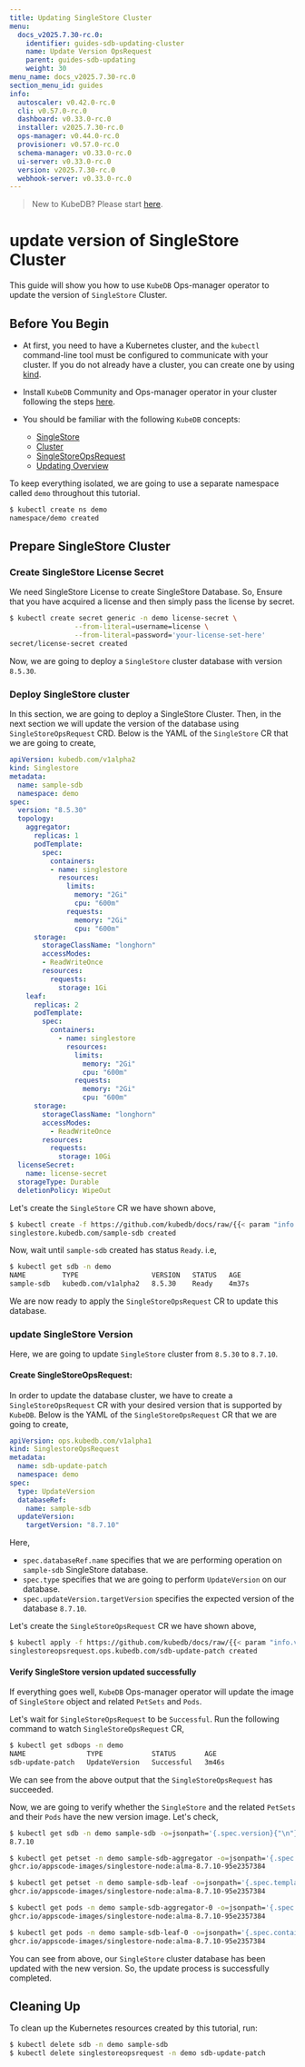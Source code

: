 ```yaml
---
title: Updating SingleStore Cluster
menu:
  docs_v2025.7.30-rc.0:
    identifier: guides-sdb-updating-cluster
    name: Update Version OpsRequest
    parent: guides-sdb-updating
    weight: 30
menu_name: docs_v2025.7.30-rc.0
section_menu_id: guides
info:
  autoscaler: v0.42.0-rc.0
  cli: v0.57.0-rc.0
  dashboard: v0.33.0-rc.0
  installer: v2025.7.30-rc.0
  ops-manager: v0.44.0-rc.0
  provisioner: v0.57.0-rc.0
  schema-manager: v0.33.0-rc.0
  ui-server: v0.33.0-rc.0
  version: v2025.7.30-rc.0
  webhook-server: v0.33.0-rc.0
---
```


> New to KubeDB? Please start [here](/docs/v2025.7.30-rc.0/README).

# update version of SingleStore Cluster

This guide will show you how to use `KubeDB` Ops-manager operator to update the version of `SingleStore` Cluster.

## Before You Begin

- At first, you need to have a Kubernetes cluster, and the `kubectl` command-line tool must be configured to communicate with your cluster. If you do not already have a cluster, you can create one by using [kind](https://kind.sigs.k8s.io/docs/user/quick-start/).

- Install `KubeDB` Community and Ops-manager operator in your cluster following the steps [here](/docs/v2025.7.30-rc.0/setup/README).

- You should be familiar with the following `KubeDB` concepts:
  - [SingleStore](/docs/v2025.7.30-rc.0/guides/singlestore/concepts/singlestore)
  - [Cluster](/docs/v2025.7.30-rc.0/guides/singlestore/clustering/overview/)
  - [SingleStoreOpsRequest](/docs/v2025.7.30-rc.0/guides/singlestore/concepts/opsrequest)
  - [Updating Overview](/docs/v2025.7.30-rc.0/guides/singlestore/update-version/overview/)

To keep everything isolated, we are going to use a separate namespace called `demo` throughout this tutorial.

```bash
$ kubectl create ns demo
namespace/demo created
```

## Prepare SingleStore Cluster

### Create SingleStore License Secret

We need SingleStore License to create SingleStore Database. So, Ensure that you have acquired a license and then simply pass the license by secret.

```bash
$ kubectl create secret generic -n demo license-secret \
                --from-literal=username=license \
                --from-literal=password='your-license-set-here'
secret/license-secret created
```

Now, we are going to deploy a `SingleStore` cluster database with version `8.5.30`.

### Deploy SingleStore cluster

In this section, we are going to deploy a SingleStore Cluster. Then, in the next section we will update the version of the database using `SingleStoreOpsRequest` CRD. Below is the YAML of the `SingleStore` CR that we are going to create,

```yaml
apiVersion: kubedb.com/v1alpha2
kind: Singlestore
metadata:
  name: sample-sdb
  namespace: demo
spec:
  version: "8.5.30"
  topology:
    aggregator:
      replicas: 1
      podTemplate:
        spec:
          containers:
          - name: singlestore
            resources:
              limits:
                memory: "2Gi"
                cpu: "600m"
              requests:
                memory: "2Gi"
                cpu: "600m"
      storage:
        storageClassName: "longhorn"
        accessModes:
        - ReadWriteOnce
        resources:
          requests:
            storage: 1Gi
    leaf:
      replicas: 2
      podTemplate:
        spec:
          containers:
            - name: singlestore
              resources:
                limits:
                  memory: "2Gi"
                  cpu: "600m"
                requests:
                  memory: "2Gi"
                  cpu: "600m"                      
      storage:
        storageClassName: "longhorn"
        accessModes:
          - ReadWriteOnce
        resources:
          requests:
            storage: 10Gi
  licenseSecret:
    name: license-secret
  storageType: Durable
  deletionPolicy: WipeOut

```

Let's create the `SingleStore` CR we have shown above,

```bash
$ kubectl create -f https://github.com/kubedb/docs/raw/{{< param "info.version" >}}/docs/guides/singlestore/update-version/cluster/examples/sample-sdb.yaml
singlestore.kubedb.com/sample-sdb created
```

Now, wait until `sample-sdb` created has status `Ready`. i.e,

```bash
$ kubectl get sdb -n demo
NAME         TYPE                  VERSION   STATUS   AGE
sample-sdb   kubedb.com/v1alpha2   8.5.30    Ready    4m37s
```

We are now ready to apply the `SingleStoreOpsRequest` CR to update this database.

### update SingleStore Version

Here, we are going to update `SingleStore` cluster from `8.5.30` to `8.7.10`.

#### Create SingleStoreOpsRequest:

In order to update the database cluster, we have to create a `SingleStoreOpsRequest` CR with your desired version that is supported by `KubeDB`. Below is the YAML of the `SingleStoreOpsRequest` CR that we are going to create,

```yaml
apiVersion: ops.kubedb.com/v1alpha1
kind: SinglestoreOpsRequest
metadata:
  name: sdb-update-patch
  namespace: demo
spec:
  type: UpdateVersion
  databaseRef:
    name: sample-sdb
  updateVersion:
    targetVersion: "8.7.10"
```

Here,

- `spec.databaseRef.name` specifies that we are performing operation on `sample-sdb` SingleStore database.
- `spec.type` specifies that we are going to perform `UpdateVersion` on our database.
- `spec.updateVersion.targetVersion` specifies the expected version of the database `8.7.10`.

Let's create the `SingleStoreOpsRequest` CR we have shown above,

```bash
$ kubectl apply -f https://github.com/kubedb/docs/raw/{{< param "info.version" >}}/docs/guides/singlestore/update-version/cluster/examples/sdbops-update.yaml
singlestoreopsrequest.ops.kubedb.com/sdb-update-patch created
```

#### Verify SingleStore version updated successfully 

If everything goes well, `KubeDB` Ops-manager operator will update the image of `SingleStore` object and related `PetSets` and `Pods`.

Let's wait for `SingleStoreOpsRequest` to be `Successful`.  Run the following command to watch `SingleStoreOpsRequest` CR,

```bash
$ kubectl get sdbops -n demo 
NAME               TYPE            STATUS       AGE
sdb-update-patch   UpdateVersion   Successful   3m46s
```

We can see from the above output that the `SingleStoreOpsRequest` has succeeded.

Now, we are going to verify whether the `SingleStore` and the related `PetSets` and their `Pods` have the new version image. Let's check,

```bash
$ kubectl get sdb -n demo sample-sdb -o=jsonpath='{.spec.version}{"\n"}'
8.7.10

$ kubectl get petset -n demo sample-sdb-aggregator -o=jsonpath='{.spec.template.spec.containers[0].image}{"\n"}'
ghcr.io/appscode-images/singlestore-node:alma-8.7.10-95e2357384

$ kubectl get petset -n demo sample-sdb-leaf -o=jsonpath='{.spec.template.spec.containers[0].image}{"\n"}'
ghcr.io/appscode-images/singlestore-node:alma-8.7.10-95e2357384

$ kubectl get pods -n demo sample-sdb-aggregator-0 -o=jsonpath='{.spec.containers[0].image}{"\n"}'
ghcr.io/appscode-images/singlestore-node:alma-8.7.10-95e2357384

$ kubectl get pods -n demo sample-sdb-leaf-0 -o=jsonpath='{.spec.containers[0].image}{"\n"}'
ghcr.io/appscode-images/singlestore-node:alma-8.7.10-95e2357384
```

You can see from above, our `SingleStore` cluster database has been updated with the new version. So, the update process is successfully completed.

## Cleaning Up

To clean up the Kubernetes resources created by this tutorial, run:

```bash
$ kubectl delete sdb -n demo sample-sdb
$ kubectl delete singlestoreopsrequest -n demo sdb-update-patch 
```